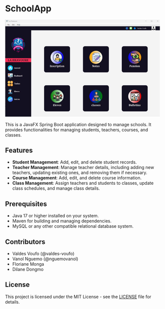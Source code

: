 # SchoolApp

![School Management System](pics/schoolApp.jpg)

This is a JavaFX Spring Boot application designed to manage schools. It provides functionalities for managing students, teachers, courses, and classes.

## Features

- **Student Management**: Add, edit, and delete student records.
- **Teacher Management**: Manage teacher details, including adding new teachers, updating existing ones, and removing them if necessary.
- **Course Management**: Add, edit, and delete course information.
- **Class Management**: Assign teachers and students to classes, update class schedules, and manage class details.

## Prerequisites

- Java 17 or higher installed on your system.
- Maven for building and managing dependencies.
- MySQL or any other compatible relational database system.



## Contributors

- Valdes Voufo  (@valdes-voufo)
- Vanol Nguemo (@nguemovanol)
- Floriane Monga
- Dilane Dongmo

## License

This project is licensed under the MIT License - see the [LICENSE](LICENSE) file for details.
